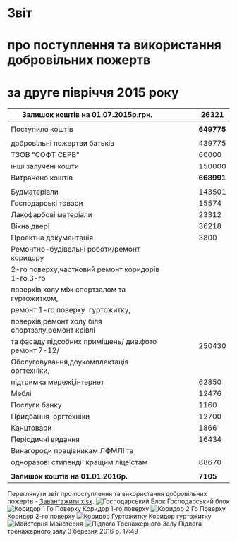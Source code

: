 # Звіт
# про поступлення та використання добровільних пожертв
# за друге півріччя 2015 року
|          Залишок коштів на 01.07.2015р.грн.          |     |     |     |     | **26321**  |
| ---------------------------------------------------- | --- | --- | --- | --- | ---------- |
|                                                      |     |     |     |     |            |
|                  Поступило коштів                    |     |     |     |     | **649775** |
|                                                      |     |     |     |     |            |
|             добровільні пожертви батьків             |     |     |     |     |   439775   |
|                   ТЗОВ "СОФТ СЕРВ"                   |     |     |     |     |   60000    |
|                 інші залучені кошти                  |     |     |     |     |   150000   |
|                   Витрачено коштів                   |     |     |     |     | **668991** |
|                                                      |     |     |     |     |            |
|                     Будматеріали                     |     |     |     |     |   143501   |
|                 Господарські товари                  |     |     |     |     |   15574    |
|                Лакофарбові матеріали                 |     |     |     |     |   23312    |
|                     Вікна,двері                      |     |     |     |     |   36218    |
|                Проектна документація                 |     |     |     |     |    3800    |
|      Ремонтно-будівельні роботи/ремонт коридору      |     |     |     |     |            |
|  2-го поверху,частковий ремонт коридорів 1-го,3-го   |     |     |     |     |            |
|     поверхів,холу між спортзалом та гуртожитком,     |     |     |     |     |            |
|          ремонт 1-го поверху  гуртожитку,            |     |     |     |     |            |
|  поверхів,ремонт холу біля спортзалу,ремонт крівлі   |     |     |     |     |            |
| та фасаду підсобних приміщень/ див.фото ремонт 7-12/ |     |     |     |     |   250430   |
|      Обслуговування,доукомплектація оргтехніки,      |     |     |     |     |            |
|              підтримка мережі,інтернет               |     |     |     |     |   62850    |
|                        Меблі                         |     |     |     |     |   12476    |
|                    Послуги банку                     |     |     |     |     |    1160    |
|                Придбання  оргтехніки                 |     |     |     |     |   12700    |
|                     Канцтовари                       |     |     |     |     |    1866    |
|                  Періодичні видання                  |     |     |     |     |   16434    |
|           Винагороди працівникам ЛФМЛІ та            |     |     |     |     |            |
|        одноразові стипендії кращим ліцеїстам         |     |     |     |     |   88670    |
|                                                      |     |     |     |     |            |
|          **Залишок коштів на 01.01.2016р.**          |     |     |     |     |  **7105**  |
Переглянути звіт про поступлення та використання добровільних пожертв - [Завантажити xlsx](/files/звіт-за-липень-грудень-2015-року/звіт-лфмл-липень-грудень-2015.xlsx).
![Господарський Блок](/images/звіт-за-липень-грудень-2015-року/господарський-блок_500x283.jpg)
Господарський блок
![Коридор 1 Го Поверху](/images/звіт-за-липень-грудень-2015-року/коридор-1-го-поверху_500x283.jpg)
Коридор 1-го поверху
![Коридор 2 Го Поверху](/images/звіт-за-липень-грудень-2015-року/коридор-2-го-поверху_500x885.jpg)
Коридор 2-го поверху
![Коридор Гуртожитку](/images/звіт-за-липень-грудень-2015-року/коридор-гуртожитку_500x885.jpg)
Коридор гуртожитку
![Майстерня](/images/звіт-за-липень-грудень-2015-року/майстерня_500x283.jpg)
Майстерня
![Підлога Тренажерного Залу](/images/звіт-за-липень-грудень-2015-року/підлога-тренажерного-залу_500x885.jpg)
Підлога тренажерного залу
3 березня 2016 р. 17:49
